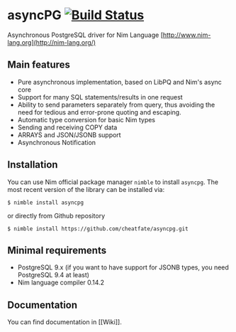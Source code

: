 # asyncPG [![Build Status](https://travis-ci.org/cheatfate/asyncpg.svg?branch=master)](https://travis-ci.org/cheatfate/asyncpg)

Asynchronous PostgreSQL driver for Nim Language [http://www.nim-lang.org](http://nim-lang.org/)

## Main features

- Pure asynchronous implementation, based on LibPQ and Nim's async core
- Support for many SQL statements/results in one request
- Ability to send parameters separately from query, thus avoiding the need for tedious and error-prone quoting and escaping.
- Automatic type conversion for basic Nim types
- Sending and receiving COPY data
- ARRAYS and JSON/JSONB support
- Asynchronous Notification

## Installation

You can use Nim official package manager `nimble` to install `asyncpg`. The most recent version of the library can be installed via:  

```
$ nimble install asyncpg
```
or directly from Github repository
```
$ nimble install https://github.com/cheatfate/asyncpg.git
```

## Minimal requirements

- PostgreSQL 9.x (if you want to have support for JSONB types, you need PostgreSQL 9.4 at least)
- Nim language compiler 0.14.2

## Documentation

You can find documentation in [[Wiki]].